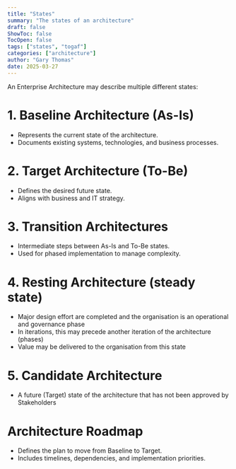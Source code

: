 ```yaml
---
title: "States"
summary: "The states of an architecture"
draft: false
ShowToc: false
TocOpen: false
tags: ["states", "togaf"]
categories: ["architecture"]
author: "Gary Thomas"
date: 2025-03-27
---
```


An Enterprise Architecture may describe multiple different states:

# 1. Baseline Architecture (As-Is)
- Represents the current state of the architecture.
- Documents existing systems, technologies, and business processes.

# 2. Target Architecture (To-Be)
- Defines the desired future state.
- Aligns with business and IT strategy.

# 3. Transition Architectures
- Intermediate steps between As-Is and To-Be states.
- Used for phased implementation to manage complexity.

# 4. Resting Architecture (steady state)
- Major design effort are completed and the organisation is an operational and governance phase
- In iterations, this may precede another iteration of the architecture (phases)
- Value may be delivered to the organisation from this state

# 5. Candidate Architecture
- A future (Target) state of the architecture that has not been approved by Stakeholders

# Architecture Roadmap
- Defines the plan to move from Baseline to Target.
- Includes timelines, dependencies, and implementation priorities.

